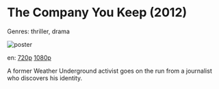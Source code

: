 # The Company You Keep (2012)

Genres: thriller, drama

![poster](http://image.tmdb.org/t/p/w500/8tP3MK8A5Qah2bMHcXB6E7QF1aN.jpg)

en:
  [720p](magnet:?xt=urn:btih:401FD6FEA9AB68CB84EBF5F30359530558A688D1&tr=udp://glotorrents.pw:6969/announce&tr=udp://tracker.opentrackr.org:1337/announce&tr=udp://torrent.gresille.org:80/announce&tr=udp://tracker.openbittorrent.com:80&tr=udp://tracker.coppersurfer.tk:6969&tr=udp://tracker.leechers-paradise.org:6969&tr=udp://p4p.arenabg.ch:1337&tr=udp://tracker.internetwarriors.net:1337)
  [1080p](magnet:?xt=urn:btih:66A237AC7EE1E0906A8FC761E8DBF343175F5BAD&tr=udp://glotorrents.pw:6969/announce&tr=udp://tracker.opentrackr.org:1337/announce&tr=udp://torrent.gresille.org:80/announce&tr=udp://tracker.openbittorrent.com:80&tr=udp://tracker.coppersurfer.tk:6969&tr=udp://tracker.leechers-paradise.org:6969&tr=udp://p4p.arenabg.ch:1337&tr=udp://tracker.internetwarriors.net:1337)
  


A former Weather Underground activist goes on the run from a journalist who discovers his identity.